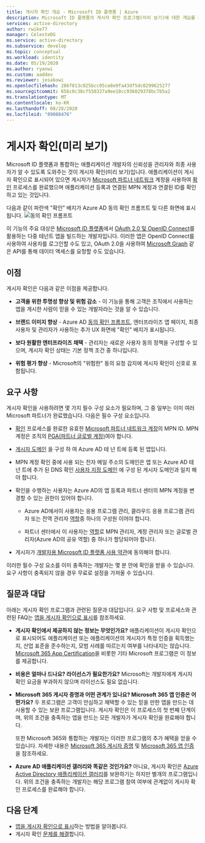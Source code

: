 ```yaml
---
title: 게시자 확인 개요 - Microsoft ID 플랫폼 | Azure
description: Microsoft ID 플랫폼의 게시자 확인 프로그램(미리 보기)에 대한 개요를 제공합니다. 이점, 프로그램 요구 사항 및 질문과 대답을 나열합니다. 애플리케이션이 게시자 확인으로 표시되어 있으면 게시자가 Microsoft 파트너 네트워크 계정을 사용하여 확인 프로세스를 완료했으며 애플리케이션 등록과 연결된 MPN 계정과 연결된 ID를 확인하고 있는 것입니다.
services: active-directory
author: rwike77
manager: CelesteDG
ms.service: active-directory
ms.subservice: develop
ms.topic: conceptual
ms.workload: identity
ms.date: 05/19/2020
ms.author: ryanwi
ms.custom: aaddev
ms.reviewer: jesakowi
ms.openlocfilehash: 286f813c825bcc05ce8e9fa43df5dc0299625277
ms.sourcegitcommit: 656c0c38cf550327a9ee10cc936029378bc7b5a2
ms.translationtype: MT
ms.contentlocale: ko-KR
ms.lasthandoff: 08/28/2020
ms.locfileid: "89068476"
---
```

# <a name="publisher-verification-preview"></a>게시자 확인(미리 보기)

Microsoft ID 플랫폼과 통합하는 애플리케이션 개발자의 신뢰성을 관리자와 최종 사용자가 알 수 있도록 도와주는 것이 게시자 확인(미리 보기)입니다. 애플리케이션이 게시자 확인으로 표시되어 있으면 게시자가 [Microsoft 파트너 네트워크](https://partner.microsoft.com/membership) 계정을 사용하여 [확인](/partner-center/verification-responses) 프로세스를 완료했으며 애플리케이션 등록과 연결된 MPN 계정과 연결된 ID를 확인하고 있는 것입니다. 

다음과 같이 파란색 "확인" 배지가 Azure AD 동의 확인 프롬프트 및 다른 화면에 표시됩니다. ![동의 확인 프롬프트](./media/publisher-verification-overview/consent-prompt.png)

이 기능의 주요 대상은 [Microsoft ID 플랫폼](v2-overview.md)에서 [OAuth 2.0 및 OpenID Connect](active-directory-v2-protocols.md)를 활용하는 다중 테넌트 앱을 빌드하는 개발자입니다. 이러한 앱은 OpenID Connect를 사용하여 사용자를 로그인할 수도 있고, OAuth 2.0을 사용하여 [Microsoft Graph](https://developer.microsoft.com/graph/) 같은 API를 통해 데이터 액세스를 요청할 수도 있습니다.

## <a name="benefits"></a>이점
게시자 확인은 다음과 같은 이점을 제공합니다.
- **고객을 위한 투명성 향상 및 위험 감소** - 이 기능을 통해 고객은 조직에서 사용하는 앱을 게시한 사람이 믿을 수 있는 개발자라는 것을 알 수 있습니다. 

- **브랜드 이미지 향상** - Azure AD [동의 확인 프롬프트](application-consent-experience.md), 엔터프라이즈 앱 페이지, 최종 사용자 및 관리자가 사용하는 추가 UX 화면에 "확인" 배지가 표시됩니다. 

- **보다 원활한 엔터프라이즈 채택** - 관리자는 새로운 사용자 동의 정책을 구성할 수 있으며, 게시자 확인 상태는 기본 정책 조건 중 하나입니다. 

- **위험 평가 향상** - Microsoft의 "위험한" 동의 요청 감지에 게시자 확인이 신호로 포함됩니다. 

## <a name="requirements"></a>요구 사항
게시자 확인을 사용하려면 몇 가지 필수 구성 요소가 필요하며, 그 중 일부는 이미 여러 Microsoft 파트너가 완료했습니다. 다음은 필수 구성 요소입니다. 

-  [확인](/partner-center/verification-responses) 프로세스를 완료한 유효한 [Microsoft 파트너 네트워크 계정](https://partner.microsoft.com/membership)의 MPN ID. MPN 계정은 조직의 [PGA(파트너 글로벌 계정)](/partner-center/account-structure#the-top-level-is-the-partner-global-account-pga)여야 합니다. 

-  [게시자 도메인](howto-configure-publisher-domain.md) 을 구성 하 여 Azure AD 테 넌 트에 등록 된 앱입니다.

-  MPN 계정 확인 중에 사용 되는 전자 메일 주소의 도메인은 앱 또는 Azure AD 테 넌 트에 추가 된 DNS 확인 [사용자 지정 도메인](../fundamentals/add-custom-domain.md) 에 구성 된 게시자 도메인과 일치 해야 합니다. 

-  확인을 수행하는 사용자는 Azure AD의 앱 등록과 파트너 센터의 MPN 계정을 변경할 수 있는 권한이 있어야 합니다. 

    -  Azure AD에서이 사용자는 응용 프로그램 관리, 클라우드 응용 프로그램 관리자 또는 전역 관리자 [역할](../users-groups-roles/directory-assign-admin-roles.md)중 하나의 구성원 이어야 합니다. 

    -  파트너 센터에서 이 사용자는 [역할](/partner-center/permissions-overview)로 MPN 관리자, 계정 관리자 또는 글로벌 관리자(Azure AD의 공유 역할) 중 하나가 할당되어야 합니다.
    
-  게시자가 [개발자용 Microsoft ID 플랫폼 사용 약관](/legal/microsoft-identity-platform/terms-of-use)에 동의해야 합니다.

이러한 필수 구성 요소를 이미 충족하는 개발자는 몇 분 안에 확인을 받을 수 있습니다. 요구 사항이 충족되지 않을 경우 무료로 설정을 가져올 수 있습니다. 

## <a name="frequently-asked-questions"></a>질문과 대답 
아래는 게시자 확인 프로그램과 관련된 질문과 대답입니다. 요구 사항 및 프로세스와 관련된 FAQ는 [앱을 게시자 확인으로 표시](mark-app-as-publisher-verified.md)를 참조하세요.

- **게시자 확인에서 제공하지 __않는__ 정보는 무엇인가요?**  애플리케이션이 게시자 확인으로 표시되어도 애플리케이션 또는 애플리케이션의 게시자가 특정 인증을 획득했는지, 산업 표준을 준수하는지, 모범 사례를 따르는지 여부를 나타내지는 않습니다. [Microsoft 365 App Certification](/microsoft-365-app-certification/overview)을 비롯한 기타 Microsoft 프로그램은 이 정보를 제공합니다.

- **비용은 얼마나 드나요? 라이선스가 필요한가요?** Microsoft는 개발자에게 게시자 확인 요금을 부과하지 않으며 라이선스도 필요 없습니다. 

- **Microsoft 365 게시자 증명과 어떤 관계가 있나요? Microsoft 365 앱 인증은 어떤가요?** 두 프로그램은 고객이 안심하고 채택할 수 있는 믿을 만한 앱을 만드는 데 사용할 수 있는 보완 프로그램입니다. 게시자 확인은 이 프로세스의 첫 번째 단계이며, 위의 조건을 충족하는 앱을 만드는 모든 개발자가 게시자 확인을 완료해야 합니다. 

  또한 Microsoft 365와 통합하는 개발자는 이러한 프로그램의 추가 혜택을 얻을 수 있습니다. 자세한 내용은 [Microsoft 365 게시자 증명](/microsoft-365-app-certification/docs/attestation) 및 [Microsoft 365 앱 인증](/microsoft-365-app-certification/docs/certification)을 참조하세요. 

- **Azure AD 애플리케이션 갤러리와 똑같은 것인가요?** 아니요, 게시자 확인은 [Azure Active Directory 애플리케이션 갤러리](../azuread-dev/howto-app-gallery-listing.md)를 보완하기는 하지만 별개의 프로그램입니다. 위의 조건을 충족하는 개발자는 해당 프로그램 참여 여부에 관계없이 게시자 확인 프로세스를 완료해야 합니다. 

## <a name="next-steps"></a>다음 단계
* [앱을 게시자 확인으로 표시](mark-app-as-publisher-verified.md)하는 방법을 알아봅니다.
* 게시자 확인 [문제를 해결](troubleshoot-publisher-verification.md)합니다.
